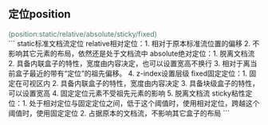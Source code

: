 ## 定位position
<div style="color:#507b66">(position:static/relative/absolute/sticky/fixed)</div>
```
static标准文档流定位
relative相对定位：1. 相对于原本标准流位置的偏移
                  2. 不影响其它元素的布局，依然还是处于文档流中
absolute绝对定位：1. 脱离文档流
                  2. 具备内联盒子的特性，宽度由内容决定，也可以设置宽高不换行
                  3. 相对于离当前盒子最近的带有“定位”的祖先偏移。
                  4. z-index设置层级
fixed固定定位：1. 固定在可视区内
               2. 具备内联盒子的特性，宽度由内容决定
               3. 具备块级盒子的特性，可以设置宽高
               4. 固定定位元素不受祖先元素的影响
               5. 脱离文档流
sticky粘性定位：1. 处于相对定位与固定定位之间，低于这个阈值时，使用相对定位，跨越这个阈值时，使用固定定位
                2. 占据原本的文档流，不影响其它盒子的布局
```